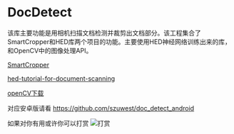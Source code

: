 # DocDetect

该库主要功能是用相机扫描文档检测并裁剪出文档部分。该工程集合了SmartCropper和HED库两个项目的功能。主要使用HED神经网络训练出来的库，和OpenCV中的图像处理API。

[SmartCropper](https://github.com/pqpo/SmartCropper)

[hed-tutorial-for-document-scanning](https://github.com/fengjian0106/hed-tutorial-for-document-scanning)

[openCV下载](https://opencv.org/releases/)

对应安卓版请看 https://github.com/szuwest/doc_detect_android

如果对你有用或许你可以打赏
![打赏](https://raw.githubusercontent.com/szuwest/szuwest.github.io/master/images/2018-02-21%20133111.jpg)
